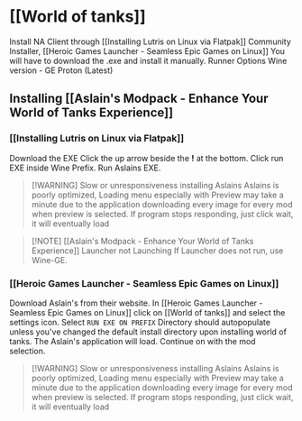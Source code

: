 
# [[World of tanks]]
Install NA Client through [[Installing Lutris on Linux via Flatpak]] Community Installer,  [[Heroic Games Launcher -  Seamless Epic Games on Linux]] You will have to download the .exe and install it manually. 
Runner Options 
Wine version - GE Proton (Latest)

## Installing [[Aslain's Modpack - Enhance Your World of Tanks Experience]]
### [[Installing Lutris on Linux via Flatpak]]
Download the EXE
Click the up arrow beside the **!** at the bottom. 
Click run EXE inside Wine Prefix. Run Aslains EXE.

> [!WARNING] Slow or unresponsiveness installing Aslains
> Aslains is poorly optimized, Loading menu especially with Preview may take a minute due to the application downloading every image for every mod when preview is selected. If program stops responding,  just click wait, it will eventually load

> [!NOTE] [[Aslain's Modpack - Enhance Your World of Tanks Experience]] Launcher not Launching
> If Launcher does not run, use Wine-GE.

### [[Heroic Games Launcher -  Seamless Epic Games on Linux]]
Download Aslain's from their website.
In [[Heroic Games Launcher -  Seamless Epic Games on Linux]] click on [[World of tanks]] and select the settings icon.
Select `RUN EXE ON PREFIX`
Directory should autopopulate unless you've changed the default install directory upon installing world of tanks.
The Aslain's application will load. Continue on with the mod selection.
> [!WARNING] Slow or unresponsiveness installing Aslains
> Aslains is poorly optimized, Loading menu especially with Preview may take a minute due to the application downloading every image for every mod when preview is selected. If program stops responding, just click wait, it will eventually load